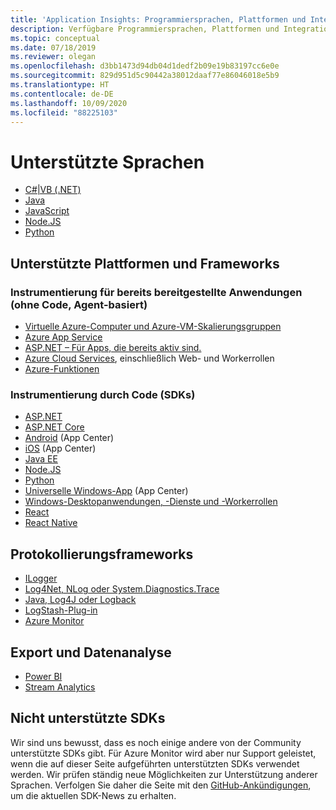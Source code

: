 ```yaml
---
title: 'Application Insights: Programmiersprachen, Plattformen und Integrationsmöglichkeiten | Microsoft-Dokumentation'
description: Verfügbare Programmiersprachen, Plattformen und Integrationsmöglichkeiten für Application Insights
ms.topic: conceptual
ms.date: 07/18/2019
ms.reviewer: olegan
ms.openlocfilehash: d3bb1473d94db04d1dedf2b09e19b83197cc6e0e
ms.sourcegitcommit: 829d951d5c90442a38012daaf77e86046018e5b9
ms.translationtype: HT
ms.contentlocale: de-DE
ms.lasthandoff: 10/09/2020
ms.locfileid: "88225103"
---
```

# <a name="supported-languages"></a>Unterstützte Sprachen

* [C#|VB (.NET)](./asp-net.md)
* [Java](./java-get-started.md)
* [JavaScript](./javascript.md)
* [Node.JS](./nodejs.md)
* [Python](./opencensus-python.md)

## <a name="supported-platforms-and-frameworks"></a>Unterstützte Plattformen und Frameworks

### <a name="instrumentation-for-already-deployed-applications-codeless-agent-based"></a>Instrumentierung für bereits bereitgestellte Anwendungen (ohne Code, Agent-basiert)
* [Virtuelle Azure-Computer und Azure-VM-Skalierungsgruppen](./azure-vm-vmss-apps.md)
* [Azure App Service](./azure-web-apps.md)
* [ASP.NET – Für Apps, die bereits aktiv sind.](./monitor-performance-live-website-now.md)
* [Azure Cloud Services](./cloudservices.md), einschließlich Web- und Workerrollen
* [Azure-Funktionen](../../azure-functions/functions-monitoring.md)
### <a name="instrumentation-through-code-sdks"></a>Instrumentierung durch Code (SDKs)
* [ASP.NET](./asp-net.md)
* [ASP.NET Core](./asp-net-core.md)
* [Android](../learn/mobile-center-quickstart.md) (App Center)
* [iOS](../learn/mobile-center-quickstart.md) (App Center)
* [Java EE](./java-get-started.md)
* [Node.JS](https://www.npmjs.com/package/applicationinsights)
* [Python](./opencensus-python.md)
* [Universelle Windows-App](../learn/mobile-center-quickstart.md) (App Center)
* [Windows-Desktopanwendungen, -Dienste und -Workerrollen](./windows-desktop.md)
* [React](./javascript-react-plugin.md)
* [React Native](./javascript-react-native-plugin.md)

## <a name="logging-frameworks"></a>Protokollierungsframeworks
* [ILogger](./ilogger.md)
* [Log4Net, NLog oder System.Diagnostics.Trace](./asp-net-trace-logs.md)
* [Java, Log4J oder Logback](./java-trace-logs.md)
* [LogStash-Plug-in](https://github.com/Azure/azure-diagnostics-tools/tree/master/Logstash/logstash-output-applicationinsights)
* [Azure Monitor](/archive/blogs/msoms/application-insights-connector-in-oms)

## <a name="export-and-data-analysis"></a>Export und Datenanalyse
* [Power BI](https://powerbi.microsoft.com/blog/explore-your-application-insights-data-with-power-bi/)
* [Stream Analytics](./export-power-bi.md)

## <a name="unsupported-sdks"></a>Nicht unterstützte SDKs
Wir sind uns bewusst, dass es noch einige andere von der Community unterstützte SDKs gibt. Für Azure Monitor wird aber nur Support geleistet, wenn die auf dieser Seite aufgeführten unterstützten SDKs verwendet werden. Wir prüfen ständig neue Möglichkeiten zur Unterstützung anderer Sprachen. Verfolgen Sie daher die Seite mit den [GitHub-Ankündigungen](https://github.com/microsoft/ApplicationInsights-Announcements/issues), um die aktuellen SDK-News zu erhalten. 

